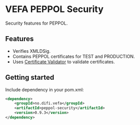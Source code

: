 # VEFA PEPPOL Security

Security features for PEPPOL.


## Features

* Verifies XMLDSig.
* Contains PEPPOL certificates for TEST and PRODUCTION.
* Uses [Certificate Validator](https://github.com/difi/certvalidator) to validate certificates.


## Getting started

Include dependency in your pom.xml:

```xml
<dependency>
	<groupId>no.difi.vefa</groupId>
	<artifactId>peppol-security</artifactId>
	<version>0.9.3</version>
</dependency>
```